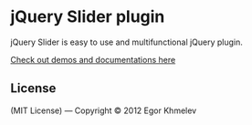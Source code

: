 # jQuery Slider plugin

jQuery Slider is easy to use and multifunctional jQuery plugin.

[Check out demos and documentations here](http://egorkhmelev.github.com/jslider/)

## License

(MIT License) — Copyright &copy; 2012 Egor Khmelev